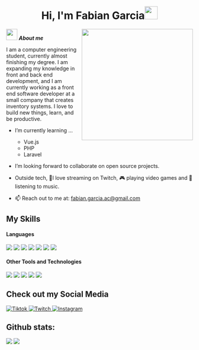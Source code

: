 <h1 align="center"><b>Hi, I'm Fabian Garcia</b><img src="https://media.giphy.com/media/hvRJCLFzcasrR4ia7z/giphy.gif" width="35"></h1>
<!--  -->
<img align="right" width=300px alt="" src="https://c.tenor.com/WHOwHxdVSQIAAAAC/tenor.gif" />

<img src="https://media.tenor.com/Iv1n4tecOcsAAAAi/raccoon-wave.gif" width="30px">&nbsp;***About me***

I am a computer engineering student, currently almost finishing my degree. I am expanding my knowledge in front and back end development, and I am currently working as a front end software developer at a small company that creates inventory systems. I love to build new things, learn, and be productive.

- I’m currently learning ...
  - Vue.js
  - PHP
  - Laravel

- I’m looking forward to collaborate on open source projects.

- Outside tech, 💜I love streaming on Twitch, 🎮 playing video games and 🎵 listening to music.

- 📫 Reach out to me at: <a href="mailto:fabian.garcia.ac@gmail.com">fabian.garcia.ac@gmail.com</a>

## My Skills

<h4> Languages </h4>
<span> 
  <img src="https://img.shields.io/badge/HTML5-E34F26?style=for-the-badge&logo=html5&logoColor=white">
  <img src="https://img.shields.io/badge/CSS3-1572B6?style=for-the-badge&logo=css3&logoColor=white">
  <img src="https://img.shields.io/badge/JavaScript-F7DF1E?style=for-the-badge&logo=javascript&logoColor=black">
  <img src="https://img.shields.io/badge/PHP-777BB4?style=for-the-badge&logo=php&logoColor=white">
  <img src="https://img.shields.io/badge/Java-ED8B00?style=for-the-badge&logo=java&logoColor=white">
  <img src="https://img.shields.io/badge/C%23-239120?style=for-the-badge&logo=csharp&logoColor=white">
  <img src="https://img.shields.io/badge/Python-3670A0?style=for-the-badge&logo=python&logoColor=ffdd54">
</span>

<h4> Other Tools and Technologies </h4>
<span>
  <img src="https://img.shields.io/badge/Git-F05032?style=for-the-badge&logo=git&logoColor=white">
  <img src="https://img.shields.io/badge/Laravel-FF2D20?style=for-the-badge&logo=laravel&logoColor=white">
  <img src="https://img.shields.io/badge/MySQL-00000F?style=for-the-badge&logo=mysql&logoColor=white">
  <img src="https://img.shields.io/badge/SQL%20Server-CC2927?style=for-the-badge&logo=microsoftsqlserver&logoColor=white">
  <img src="https://img.shields.io/badge/Linux-FCC624?style=for-the-badge&logo=linux&logoColor=black">
</span>

## Check out my Social Media

<a href="https://www.tiktok.com/@thebananach" target="_blank">
  <img src="https://img.shields.io/badge/TikTok-%23000000.svg?style=for-the-badge&logo=TikTok&logoColor=white" alt="Tiktok">
</a>
<a href="https://www.twitch.tv/thebananach" target="_blank">
  <img src="https://img.shields.io/badge/Twitch-9347FF?style=for-the-badge&logo=twitch&logoColor=white" alt="Twitch">
</a>
<a href="https://www.instagram.com/fabi._.gar/" target="_blank">
  <img src="https://img.shields.io/badge/Instagram-%23E4405F.svg?style=for-the-badge&logo=Instagram&logoColor=white" alt="Instagram">
</a>

<h2>Github stats:</h2> 

[![](https://github-readme-stats.vercel.app/api?username=Fabi-Gar&show_icons=true&theme=tokyonight&hide_border=true&locale=en)](https://github.com/Fabi-Gar)
[![](https://github-readme-streak-stats.herokuapp.com/?user=Fabi-Gar&theme=material-palenight)](https://github.com/Fabi-Gar)
